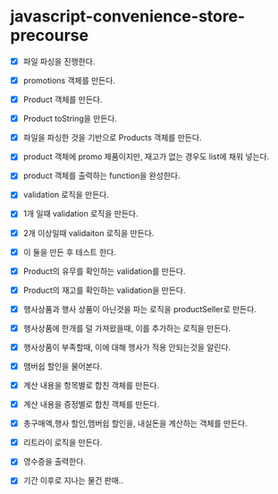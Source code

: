 # javascript-convenience-store-precourse

- [x] 파일 파싱을 진행한다.
- [x] promotions 객체를 만든다.

- [x] Product 객체를 만든다.
- [x] Product toString을 만든다.

- [x] 파일을 파싱한 것을 기반으로 Products 객체를 만든다.
- [x] product 객체에 promo 제품이지만, 재고가 없는 경우도 list에 채워 넣는다.
- [x] product 객체를 출력하는 function을 완성한다.

- [x] validation 로직을 만든다.
- [x] 1개 일때 validation 로직을 만든다.
- [x] 2개 이상일때 validaiton 로직을 만든다.
- [x] 이 둘을 만든 후 테스트 한다.
- [x] Product의 유무를 확인하는 validation를 만든다.
- [x] Product의 재고를 확인하는 validation을 만든다.

- [x] 행사상품과 행사 상품이 아닌것을 파는 로직을 productSeller로 만든다.
- [x] 행사상품에 한개를 덜 가져왔을때, 이를 추가하는 로직을 만든다.
- [x] 행사상품이 부족할때, 이에 대해 행사가 적용 안되는것을 알린다.

- [x] 맴버쉽 할인을 물어본다.
- [x] 계산 내용을 항목별로 합친 객체를 만든다.
- [x] 계산 내용을 증정별로 합친 객체를 만든다.
- [x] 총구매액,행사 할인,맴버쉽 할인을, 내실돈을 계산하는 객체를 만든다.

- [x] 리트라이 로직을 만든다.

- [x] 영수증을 출력한다.
- [x] 기간 이후로 지나는 물건 판매..
